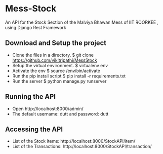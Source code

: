 Mess-Stock
=========
An API for the Stock Section of the Malviya Bhawan Mess of IIT ROORKEE , using Django Rest Framework

Download and Setup the project
------------------------------
- Clone the files in a directory. $ git clone https://github.com/vikitripathi/MessStock
- Setup the virtual environment. $ virtualenv env
- Activate the env $ source /env/bin/activate
- Run the pip install script $ pip install -r requirements.txt
- Run the server $ python manage.py runserver

Running the API
---------------
- Open http://localhost:8000/admin/
- The default username: dutt and password: dutt

Accessing the API
-----------------
- List of the Stock Items: http://localhost:8000/StockAPI/item/
- List of the Transactions: http://localhost:8000/StockAPI/transaction/

